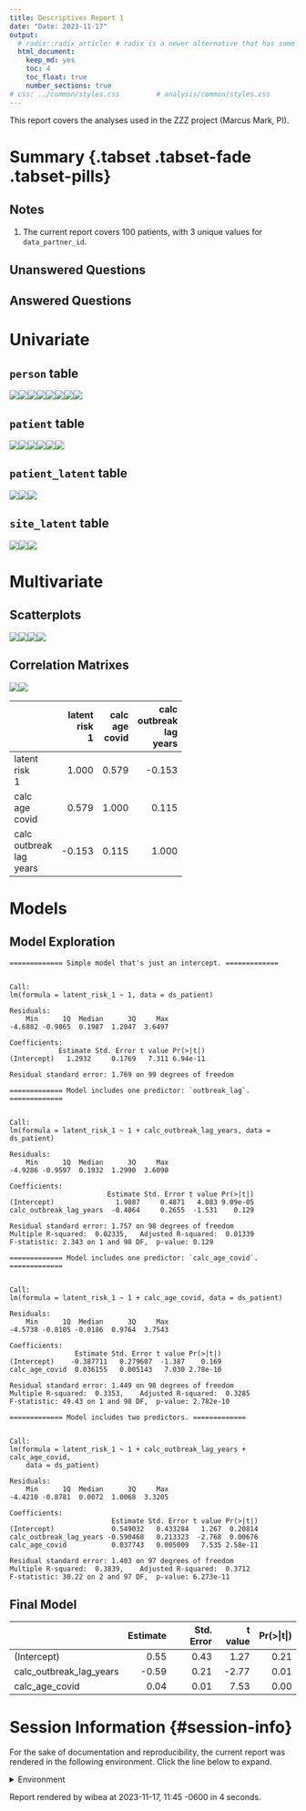 ```yaml
---
title: Descriptives Report 1
date: "Date: 2023-11-17"
output:
  # radix::radix_article: # radix is a newer alternative that has some advantages over `html_document`.
  html_document:
    keep_md: yes
    toc: 4
    toc_float: true
    number_sections: true
# css: ../common/styles.css         # analysis/common/styles.css
---
```


  This report covers the analyses used in the ZZZ project (Marcus Mark, PI).

<!--  Set the working directory to the repository's base directory; this assumes the report is nested inside of two directories.-->


<!-- Set the report-wide options, and point to the external code file. -->


<!-- Load 'sourced' R files.  Suppress the output when loading sources. -->


<!-- Load packages, or at least verify they're available on the local machine.  Suppress the output when loading packages. -->


<!-- Load any global functions and variables declared in the R file.  Suppress the output. -->


<!-- Declare any global functions specific to a Rmd output.  Suppress the output. -->


<!-- Load the datasets.   -->


<!-- Tweak the datasets.   -->


Summary {.tabset .tabset-fade .tabset-pills}
===========================================================================

Notes
---------------------------------------------------------------------------

1. The current report covers 100 patients, with 3 unique values for `data_partner_id`.


Unanswered Questions
---------------------------------------------------------------------------

Answered Questions
---------------------------------------------------------------------------


Univariate
===========================================================================

`person` table
---------------------------------------------------------------------------

![](figure-png/marginals-person-1.png)<!-- -->![](figure-png/marginals-person-2.png)<!-- -->![](figure-png/marginals-person-3.png)<!-- -->![](figure-png/marginals-person-4.png)<!-- -->![](figure-png/marginals-person-5.png)<!-- -->![](figure-png/marginals-person-6.png)<!-- -->![](figure-png/marginals-person-7.png)<!-- -->![](figure-png/marginals-person-8.png)<!-- -->

`patient` table
---------------------------------------------------------------------------

![](figure-png/marginals-patient-1.png)<!-- -->![](figure-png/marginals-patient-2.png)<!-- -->![](figure-png/marginals-patient-3.png)<!-- -->![](figure-png/marginals-patient-4.png)<!-- -->![](figure-png/marginals-patient-5.png)<!-- -->![](figure-png/marginals-patient-6.png)<!-- -->

`patient_latent` table
---------------------------------------------------------------------------

![](figure-png/marginals-patient_latent-1.png)<!-- -->![](figure-png/marginals-patient_latent-2.png)<!-- -->![](figure-png/marginals-patient_latent-3.png)<!-- -->

`site_latent` table
---------------------------------------------------------------------------

![](figure-png/marginals-site_latent-1.png)<!-- -->![](figure-png/marginals-site_latent-2.png)<!-- -->![](figure-png/marginals-site_latent-3.png)<!-- -->


Multivariate
===========================================================================

Scatterplots
---------------------------------------------------------------------------

![](figure-png/scatterplots-1.png)<!-- -->![](figure-png/scatterplots-2.png)<!-- -->![](figure-png/scatterplots-3.png)<!-- -->![](figure-png/scatterplots-4.png)<!-- -->


Correlation Matrixes
---------------------------------------------------------------------------

![](figure-png/correlation-matrixes-1.png)<!-- -->![](figure-png/correlation-matrixes-2.png)<!-- -->

|                                 | latent<br>risk<br>1| calc<br>age<br>covid| calc<br>outbreak<br>lag<br>years|
|:--------------------------------|-------------------:|--------------------:|--------------------------------:|
|latent<br>risk<br>1              |               1.000|                0.579|                           -0.153|
|calc<br>age<br>covid             |               0.579|                1.000|                            0.115|
|calc<br>outbreak<br>lag<br>years |              -0.153|                0.115|                            1.000|


Models
===========================================================================

Model Exploration
---------------------------------------------------------------------------

```
============= Simple model that's just an intercept. =============
```

```

Call:
lm(formula = latent_risk_1 ~ 1, data = ds_patient)

Residuals:
    Min      1Q  Median      3Q     Max 
-4.6882 -0.9865  0.1987  1.2047  3.6497 

Coefficients:
            Estimate Std. Error t value Pr(>|t|)
(Intercept)   1.2932     0.1769   7.311 6.94e-11

Residual standard error: 1.769 on 99 degrees of freedom
```

```
============= Model includes one predictor: `outbreak_lag`. =============
```

```

Call:
lm(formula = latent_risk_1 ~ 1 + calc_outbreak_lag_years, data = ds_patient)

Residuals:
    Min      1Q  Median      3Q     Max 
-4.9286 -0.9597  0.1932  1.2990  3.6090 

Coefficients:
                        Estimate Std. Error t value Pr(>|t|)
(Intercept)               1.9887     0.4871   4.083 9.09e-05
calc_outbreak_lag_years  -0.4064     0.2655  -1.531    0.129

Residual standard error: 1.757 on 98 degrees of freedom
Multiple R-squared:  0.02335,	Adjusted R-squared:  0.01339 
F-statistic: 2.343 on 1 and 98 DF,  p-value: 0.129
```

```
============= Model includes one predictor: `calc_age_covid`. =============
```

```

Call:
lm(formula = latent_risk_1 ~ 1 + calc_age_covid, data = ds_patient)

Residuals:
    Min      1Q  Median      3Q     Max 
-4.5738 -0.8105 -0.0186  0.9764  3.7543 

Coefficients:
                Estimate Std. Error t value Pr(>|t|)
(Intercept)    -0.387711   0.279607  -1.387    0.169
calc_age_covid  0.036155   0.005143   7.030 2.78e-10

Residual standard error: 1.449 on 98 degrees of freedom
Multiple R-squared:  0.3353,	Adjusted R-squared:  0.3285 
F-statistic: 49.43 on 1 and 98 DF,  p-value: 2.782e-10
```

```
============= Model includes two predictors. =============
```

```

Call:
lm(formula = latent_risk_1 ~ 1 + calc_outbreak_lag_years + calc_age_covid, 
    data = ds_patient)

Residuals:
    Min      1Q  Median      3Q     Max 
-4.4210 -0.8781  0.0072  1.0068  3.3205 

Coefficients:
                         Estimate Std. Error t value Pr(>|t|)
(Intercept)              0.549032   0.433284   1.267  0.20814
calc_outbreak_lag_years -0.590468   0.213323  -2.768  0.00676
calc_age_covid           0.037743   0.005009   7.535 2.58e-11

Residual standard error: 1.403 on 97 degrees of freedom
Multiple R-squared:  0.3839,	Adjusted R-squared:  0.3712 
F-statistic: 30.22 on 2 and 97 DF,  p-value: 6.273e-11
```


Final Model
---------------------------------------------------------------------------


|                        | Estimate| Std. Error| t value| Pr(>&#124;t&#124;)|
|:-----------------------|--------:|----------:|-------:|------------------:|
|(Intercept)             |     0.55|       0.43|    1.27|               0.21|
|calc_outbreak_lag_years |    -0.59|       0.21|   -2.77|               0.01|
|calc_age_covid          |     0.04|       0.01|    7.53|               0.00|



Session Information {#session-info}
===========================================================================

For the sake of documentation and reproducibility, the current report was rendered in the following environment.  Click the line below to expand.

  <details>
    <summary>Environment <span class="glyphicon glyphicon-plus-sign"></span></summary>
    
    ```
    ─ Session info ─────────────────────────────────────────────────────
     setting  value
     version  R version 4.3.2 Patched (2023-11-01 r85465 ucrt)
     os       Windows 11 x64 (build 22631)
     system   x86_64, mingw32
     ui       RStudio
     language (EN)
     collate  English_United States.utf8
     ctype    English_United States.utf8
     tz       America/Chicago
     date     2023-11-17
     rstudio  2023.06.1+524 Mountain Hydrangea (desktop)
     pandoc   3.1.5 @ C:/PROGRA~1/Pandoc/ (via rmarkdown)
    
    ─ Packages ─────────────────────────────────────────────────────────
     ! package         * version    date (UTC) lib source
     D archive           1.1.6      2023-09-18 [1] CRAN (R 4.3.1)
       arrow             14.0.0     2023-11-16 [1] CRAN (R 4.3.2)
       assertthat        0.2.1      2019-03-21 [1] CRAN (R 4.3.0)
       backports         1.4.1      2021-12-13 [1] CRAN (R 4.3.0)
       base            * 4.3.2      2023-11-02 [?] local
       bit               4.0.5      2022-11-15 [1] CRAN (R 4.3.0)
       bit64             4.0.5      2020-08-30 [1] CRAN (R 4.3.0)
       blob              1.2.4      2023-03-17 [1] CRAN (R 4.3.0)
       bslib             0.5.1      2023-08-11 [1] CRAN (R 4.3.1)
       cachem            1.0.8      2023-05-01 [1] CRAN (R 4.3.0)
       checkmate         2.3.0      2023-10-25 [1] CRAN (R 4.3.2)
       chron             2.3-61     2023-05-02 [1] CRAN (R 4.3.0)
       cli               3.6.1      2023-03-23 [1] CRAN (R 4.3.0)
       colorspace        2.1-0      2023-01-23 [1] CRAN (R 4.3.0)
     P compiler          4.3.2      2023-11-02 [3] local
       config            0.3.2      2023-08-30 [1] CRAN (R 4.3.1)
       corrplot          0.92       2021-11-18 [1] CRAN (R 4.3.0)
       crayon            1.5.2      2022-09-29 [1] CRAN (R 4.3.0)
     P datasets        * 4.3.2      2023-11-02 [3] local
       DBI               1.1.3      2022-06-18 [1] CRAN (R 4.3.0)
       digest            0.6.33     2023-07-07 [1] CRAN (R 4.3.1)
       dplyr             1.1.3      2023-09-03 [1] CRAN (R 4.3.1)
       duckdb            0.9.2      2023-11-17 [1] CRAN (R 4.3.2)
       evaluate          0.23       2023-11-01 [1] CRAN (R 4.3.2)
       fansi             1.0.5      2023-10-08 [1] CRAN (R 4.3.1)
       farver            2.1.1      2022-07-06 [1] CRAN (R 4.3.0)
       fastmap           1.1.1      2023-02-24 [1] CRAN (R 4.3.0)
       forcats           1.0.0      2023-01-29 [1] CRAN (R 4.3.0)
       fs                1.6.3      2023-07-20 [1] CRAN (R 4.3.1)
       generics          0.1.3      2022-07-05 [1] CRAN (R 4.3.0)
       ggplot2         * 3.4.4      2023-10-12 [1] CRAN (R 4.3.1)
       glue              1.6.2      2022-02-24 [1] CRAN (R 4.3.0)
     P graphics        * 4.3.2      2023-11-02 [3] local
     P grDevices       * 4.3.2      2023-11-02 [3] local
     P grid              4.3.2      2023-11-02 [3] local
       gsubfn            0.7        2018-03-16 [1] CRAN (R 4.3.0)
       gtable            0.3.4      2023-08-21 [1] CRAN (R 4.3.1)
       highr             0.10       2022-12-22 [1] CRAN (R 4.3.0)
       hms               1.1.3      2023-03-21 [1] CRAN (R 4.3.0)
       htmltools         0.5.7      2023-11-03 [1] CRAN (R 4.3.2)
       jquerylib         0.1.4      2021-04-26 [1] CRAN (R 4.3.0)
       jsonlite          1.8.7      2023-06-29 [1] CRAN (R 4.3.1)
       knitr           * 1.45       2023-10-30 [1] CRAN (R 4.3.2)
       labeling          0.4.3      2023-08-29 [1] CRAN (R 4.3.1)
       lattice           0.22-5     2023-10-24 [3] CRAN (R 4.3.2)
       lifecycle         1.0.4      2023-11-07 [1] CRAN (R 4.3.2)
       lubridate         1.9.3      2023-09-27 [1] CRAN (R 4.3.1)
       magrittr          2.0.3      2022-03-30 [1] CRAN (R 4.3.0)
       Matrix            1.6-3      2023-11-14 [1] CRAN (R 4.3.2)
       memoise           2.0.1      2021-11-26 [1] CRAN (R 4.3.0)
     P methods         * 4.3.2      2023-11-02 [3] local
       mgcv              1.9-0      2023-07-11 [3] CRAN (R 4.3.2)
       munsell           0.5.0      2018-06-12 [1] CRAN (R 4.3.0)
       nlme              3.1-163    2023-08-09 [3] CRAN (R 4.3.2)
       OuhscMunge        0.2.0.9015 2023-10-30 [1] Github (OuhscBbmc/OuhscMunge@d56d665)
     P parallel          4.3.2      2023-11-02 [3] local
       pillar            1.9.0      2023-03-22 [1] CRAN (R 4.3.0)
       pkgconfig         2.0.3      2019-09-22 [1] CRAN (R 4.3.0)
       proto             1.0.0      2016-10-29 [1] CRAN (R 4.3.0)
       purrr             1.0.2      2023-08-10 [1] CRAN (R 4.3.1)
       R6                2.5.1      2021-08-19 [1] CRAN (R 4.3.0)
       readr             2.1.4      2023-02-10 [1] CRAN (R 4.3.0)
       rlang             1.1.2      2023-11-04 [1] CRAN (R 4.3.2)
       rmarkdown         2.25       2023-09-18 [1] CRAN (R 4.3.1)
       RSQLite         * 2.3.3      2023-11-04 [1] CRAN (R 4.3.2)
       rstudioapi        0.15.0     2023-07-07 [1] CRAN (R 4.3.1)
       sass              0.4.7      2023-07-15 [1] CRAN (R 4.3.1)
       scales            1.2.1      2022-08-20 [1] CRAN (R 4.3.0)
       sessioninfo       1.2.2      2021-12-06 [1] CRAN (R 4.3.0)
     P splines           4.3.2      2023-11-02 [3] local
       sqldf             0.4-11     2017-06-28 [1] CRAN (R 4.3.0)
     P stats           * 4.3.2      2023-11-02 [3] local
       TabularManifest   0.2.1      2023-05-25 [1] Github (Melinae/TabularManifest@c50ae48)
     P tcltk             4.3.2      2023-11-02 [3] local
       testit            0.13       2021-04-14 [1] CRAN (R 4.3.0)
       tibble            3.2.1      2023-03-20 [1] CRAN (R 4.3.0)
       tidyr             1.3.0      2023-01-24 [1] CRAN (R 4.3.0)
       tidyselect        1.2.0      2022-10-10 [1] CRAN (R 4.3.0)
       timechange        0.2.0      2023-01-11 [1] CRAN (R 4.3.0)
     P tools             4.3.2      2023-11-02 [3] local
       tzdb              0.4.0      2023-05-12 [1] CRAN (R 4.3.0)
       utf8              1.2.4      2023-10-22 [1] CRAN (R 4.3.2)
     P utils           * 4.3.2      2023-11-02 [3] local
       vctrs             0.6.4      2023-10-12 [1] CRAN (R 4.3.1)
       vroom             1.6.4      2023-10-02 [1] CRAN (R 4.3.1)
       withr             2.5.2      2023-10-30 [1] CRAN (R 4.3.2)
       xfun              0.41       2023-11-01 [1] CRAN (R 4.3.2)
       yaml              2.3.7      2023-01-23 [1] CRAN (R 4.3.0)
    
     [1] D:/projects/r-libraries
     [2] C:/Users/wibea/AppData/Local/R/win-library/4.3
     [3] C:/Program Files/R/R-4.3.2patched/library
    
     P ── Loaded and on-disk path mismatch.
     D ── DLL MD5 mismatch, broken installation.
    
    ────────────────────────────────────────────────────────────────────
    ```
  </details>



Report rendered by wibea at 2023-11-17, 11:45 -0600 in 4 seconds.
